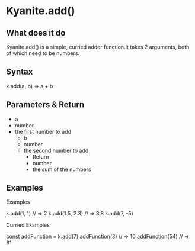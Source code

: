 # Kyanite.add()

## What does it do
  Kyanite.add() is a simple, curried adder function.It takes 2 arguments, both of which need to be numbers.

## Syntax

k.add(a, b) => a + b

## Parameters & Return

  - a
  - number
  - the first number to add
    - b
    - number
    - the second number to add
      - Return
      - number
      - the sum of the numbers

## Examples

Examples

k.add(1, 1) // => 2
k.add(1.5, 2.3) // => 3.8
k.add(7, -5)



Curried Examples

const addFunction = k.add(7)
addFunction(3) // => 10
addFunction(54) // => 61
